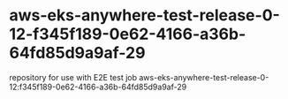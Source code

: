 # aws-eks-anywhere-test-release-0-12-f345f189-0e62-4166-a36b-64fd85d9a9af-29
repository for use with E2E test job aws-eks-anywhere-test-release-0-12:f345f189-0e62-4166-a36b-64fd85d9a9af-29
